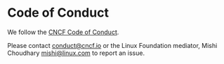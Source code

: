 # Code of Conduct

We follow the [CNCF Code of Conduct](https://github.com/cncf/foundation/blob/master/code-of-conduct.md).

<!-- TODO: Decide who will handle Code of Conduct reports and replace [INSERT EMAIL ADDRESS]
    with an email address in the paragraph below. We recommend using a mailing list to handle reports. 
-->
Please contact [conduct@cncf.io](mailto:conduct@cncf.io) or the Linux Foundation mediator, Mishi Choudhary [mishi@linux.com](mailto:mishi@linux.com)
to report an issue.